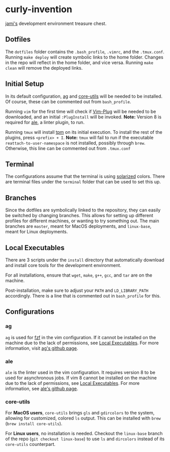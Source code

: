 # curly-invention

[jami's](http://www.jamiboy.com) development environment treasure chest.

## Dotfiles

The `dotfiles` folder contains the `.bash_profile`, `.vimrc`, and the `.tmux.conf`. Running `make deploy` will create symbolic links to the home folder. Changes in the repo will reflect in the home folder, and vice versa. Running `make clean` will remove the deployed links.

## Initial Setup

In its default configuration, [ag](#ag) and [core-utils](#core-utils) will be needed to be installed. Of course, these can be commented out from `bash_profile`.

Running `vim` for the first time will check if [Vim-Plug](https://github.com/junegunn/vim-plug) will be needed to be downloaded, and an initial `:PlugInstall` will be invoked. **Note:** Version 8 is required for [ale](#ale), a linter plugin, to run.

Running `tmux` will install [tpm](https://github.com/tmux-plugins/tpm) on its initial execution. To install the rest of the plugins, press `<prefix> + I`. **Note:** `tmux` will fail to run if the executable `reattach-to-user-namespace` is not installed, possibly through `brew`. Otherwise, this line can be commented out from `.tmux.conf`

## Terminal

The configurations assume that the terminal is using [solarized](http://ethanschoonover.com/solarized) colors. There are terminal files under the `terminal` folder that can be used to set this up.

## Branches

Since the dotfiles are symbolically linked to the repository, they can easily be switched by changing branches. This allows for setting up different profiles for different machines, or wanting to try something out. The main branches are `master`, meant for MacOS deployments, and `linux-base`, meant for Linux deployments.

## Local Executables

There are 3 scripts under the `install` directory that automatically download and install core tools for the development environment.

For all installations, ensure that `wget`, `make`, `g++`, `gcc`, and `tar` are on the machine.

Post-installation, make sure to adjust your `PATH` and `LD_LIBRARY_PATH` accordingly. There is a line that is commented out in `bash_profile` for this.

## Configurations

### ag

`ag` is used for [fzf](https://github.com/junegunn/fzf.vim) in the vim configuration. If it cannot be installed on the machine due to the lack of permissions, see [Local Executables](#local-executables). For more information, visit [ag's github page](https://github.com/ggreer/the_silver_searcher).

### ale

`ale` is the linter used in the vim configuration. It requires version 8 to be used for asynchronous jobs. If vim 8 cannot be installed on the machine due to the lack of permissions, see [Local Executables](#local-executables). For more information, see [ale's github page](https://github.com/w0rp/ale).

### core-utils

For **MacOS users**, `core-utils` brings `gls` and `gdircolors` to the system, allowing for customized, colored `ls` output. This can be installed with `brew` (`brew install core-utils`).

For **Linux users**, no installation is needed. Checkout the `linux-base` branch of the repo (`git checkout linux-base`) to use `ls` and `dircolors` instead of its `core-utils` counterpart.
